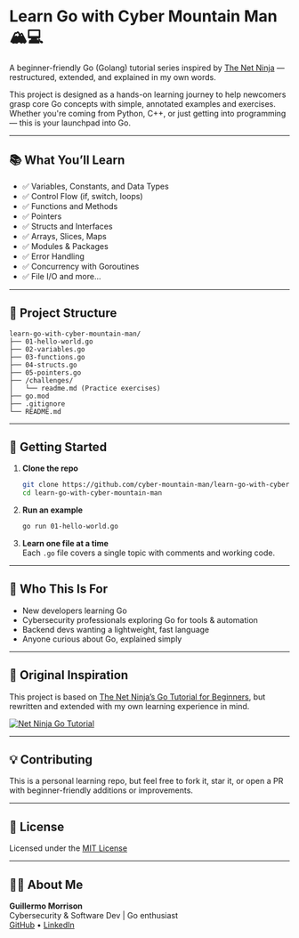 # Learn Go with Cyber Mountain Man 🏔️💻

A beginner-friendly Go (Golang) tutorial series inspired by [The Net Ninja](https://www.youtube.com/playlist?list=PL4cUxeGkcC9jLYyp2Aoh6hcWuxFDX6PBJ) — restructured, extended, and explained in my own words.

This project is designed as a hands-on learning journey to help newcomers grasp core Go concepts with simple, annotated examples and exercises. Whether you're coming from Python, C++, or just getting into programming — this is your launchpad into Go.

---

## 📚 What You’ll Learn

- ✅ Variables, Constants, and Data Types
- ✅ Control Flow (if, switch, loops)
- ✅ Functions and Methods
- ✅ Pointers
- ✅ Structs and Interfaces
- ✅ Arrays, Slices, Maps
- ✅ Modules & Packages
- ✅ Error Handling
- ✅ Concurrency with Goroutines
- ✅ File I/O and more...

---

## 📂 Project Structure

```
learn-go-with-cyber-mountain-man/
├── 01-hello-world.go
├── 02-variables.go
├── 03-functions.go
├── 04-structs.go
├── 05-pointers.go
├── /challenges/
│   └── readme.md (Practice exercises)
├── go.mod
├── .gitignore
└── README.md
```

---

## 🚀 Getting Started

1. **Clone the repo**

   ```bash
   git clone https://github.com/cyber-mountain-man/learn-go-with-cyber-mountain-man.git
   cd learn-go-with-cyber-mountain-man
   ```

2. **Run an example**

   ```bash
   go run 01-hello-world.go
   ```

3. **Learn one file at a time**  
   Each `.go` file covers a single topic with comments and working code.

---

## 🎯 Who This Is For

- New developers learning Go
- Cybersecurity professionals exploring Go for tools & automation
- Backend devs wanting a lightweight, fast language
- Anyone curious about Go, explained simply

---

## 📎 Original Inspiration

This project is based on [The Net Ninja’s Go Tutorial for Beginners](https://youtu.be/etSN4X_fCnM?si=FFZ44lSFEoSRiX-e), but rewritten and extended with my own learning experience in mind.

[![Net Ninja Go Tutorial](https://img.youtube.com/vi/etSN4X_fCnM/0.jpg)](https://youtu.be/etSN4X_fCnM?si=FFZ44lSFEoSRiX-e)

---

## 💡 Contributing

This is a personal learning repo, but feel free to fork it, star it, or open a PR with beginner-friendly additions or improvements.

---

## 📜 License

Licensed under the [MIT License](LICENSE)

---

## 🙋‍♂️ About Me

**Guillermo Morrison**  
Cybersecurity & Software Dev | Go enthusiast  
[GitHub](https://github.com/cyber-mountain-man) • [LinkedIn](https://www.linkedin.com/in/guillermo-morrison)
```
